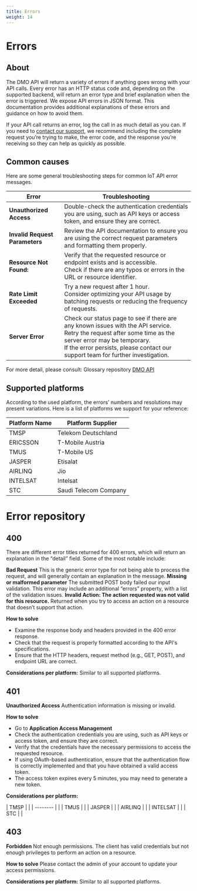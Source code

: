 ```yaml
---
title: Errors
weight: 14
---
```


# Errors

## About

The DMO API will return a variety of errors if anything goes wrong with your API calls. 
Every error has an HTTP status code and, depending on the supported backend, will return an error type and brief explanation when the error is triggered. We expose API errors in JSON format. This documentation provides additional explanations of these errors and guidance on how to avoid them.  

If your API call returns an error, log the call in as much detail as you can. If you need to [contact our support](http://help), we recommend including the complete request you’re trying to make, the error code, and the response you’re receiving so they can help as quickly as possible. 



## Common causes

Here are some general troubleshooting steps for common IoT API error messages. 

| Error                          | Troubleshooting                                                                                                                                                                                                                                  |
| ------------------------------ | ------------------------------------------------------------------------------------------------------------------------------------------------------------------------------------------------------------------------------------------------ |
| **Unauthorized Access**        | Double-check the authentication credentials you are using, such as API keys or access token, and ensure they are correct.                                                                                                                        |
| **Invalid Request Parameters** | Review the API documentation to ensure you are using the correct request parameters and formatting them properly.                                                                                                                                |
| **Resource Not Found:**        | Verify that the requested resource or endpoint exists and is accessible.<br>Check if there are any typos or errors in the URL or resource identifier.                                                                                            |
| **Rate Limit Exceeded**        | Try a new request after 1 hour.<br>Consider optimizing your API usage by batching requests or reducing the frequency of requests.                                                                                                                |
| **Server Error**               | Check our status page to see if there are any known issues with the API service.<br>Retry the request after some time as the server error may be temporary.<br>If the error persists, please contact our support team for further investigation. |

For more detail, please consult:
Glossary repository 
[DMO API](https://myiot-d.com/docs/api/dmo-v3.yml)


## Supported platforms

According to the used platform, the errors’ numbers and resolutions may present variations. 
Here is a list of platforms we support for your reference:

| **Platform Name** | **Platform Supplier** |
| ----------------- | --------------------- |
| TMSP              | Telekom Deutschland   |
| ERICSSON          | T-Mobile Austria      |
| TMUS              | T-Mobile US           |
| JASPER            | Etisalat              |
| AIRLINQ           | Jio                   |
| INTELSAT          | Intelsat              |
| STC               | Saudi Telecom Company |



# Error repository
## 400

There are different error titles returned for 400 errors, which will return an explanation in the “detail” field. Some of the most notable include: 

**Bad Request** 
This is the generic error type for not being able to process the request, and will generally contain an explanation in the message.
**Missing or malformed parameter**
The submitted POST body failed our input validation. This error may include an additional “errors” property, with a list of the validation issues.
**Invalid Action: The action requested was not valid for this resource.**
Returned when you try to access an action on a resource that doesn’t support that action.

**How to solve**

- Examine the response body and headers provided in the 400 error response.
- Check that the request is properly formatted according to the API's specifications.
- Ensure that the HTTP headers, request method (e.g., GET, POST), and endpoint URL are correct.

**Considerations per platform:**
Similar to all supported platforms.


## 401

**Unauthorized Access**
Authentication information is missing or invalid.

**How to solve**

- Go to **Application Access Management**
- Check the authentication credentials you are using, such as API keys or access token, and ensure they are correct. 
- Verify that the credentials have the necessary permissions to access the requested resource.
- If using OAuth-based authentication, ensure that the authentication flow is correctly implemented and that you have obtained a valid access token.
-  The access token expires every 5 minutes, you may need to generate a new token.

**Considerations per platform:**

| TMSP     |  |
| -------- |  |
| TMUS     |  |
| JASPER   |  |
| AIRLINQ  |  |
| INTELSAT |  |
| STC      |  |



## 403

**Forbidden**
Not enough permissions. The client has valid credentials but not enough privileges to perform an action on a resource.

**How to solve**
Please contact the admin of your account to update your access permissions.

**Considerations per platform:**
Similar to all supported platforms.



